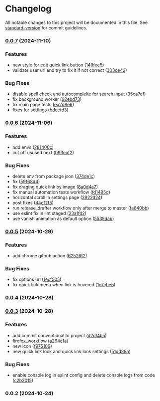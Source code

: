 # Changelog

All notable changes to this project will be documented in this file. See [standard-version](https://github.com/conventional-changelog/standard-version) for commit guidelines.

### [0.0.7](https://github.com/PawelGawlikDev/startify/compare/v0.0.6...v0.0.7) (2024-11-10)


### Features

* new style for edit quick link button ([148fee5](https://github.com/PawelGawlikDev/startify/commit/148fee5391196602a5eeffcb02d9f30dec2ed87f))
* validate user url and try to fix it if not correct ([303ce42](https://github.com/PawelGawlikDev/startify/commit/303ce42ee2f73ccf3720edb7d533ea621c7b14ee))


### Bug Fixes

* disable spell check and autocomplelte for search input ([35ca7cf](https://github.com/PawelGawlikDev/startify/commit/35ca7cf4986de847acdd4f1082e2a2c4bc22d85e))
* fix background worker ([92ebd73](https://github.com/PawelGawlikDev/startify/commit/92ebd734355eec5b09817370de725c6ae2f87b71))
* fix main page tests ([ea2d8e6](https://github.com/PawelGawlikDev/startify/commit/ea2d8e6502f890718cf151bf9f8d59db7f7e5448))
* fixes for settings ([bdcefd3](https://github.com/PawelGawlikDev/startify/commit/bdcefd3484ad8f6e83e865c6ce9052563df41f47))

### [0.0.6](https://github.com/PawelGawlikDev/startify/compare/v0.0.5...v0.0.6) (2024-11-06)


### Features

* add envs ([281400c](https://github.com/PawelGawlikDev/startify/commit/281400c8bdaaaaf6a1892eba7ebf1c0b9b579b7a))
* cut off usused next ([b93eaf2](https://github.com/PawelGawlikDev/startify/commit/b93eaf20d0cd80e2581e0cede54ed1d0a0ee4fe4))


### Bug Fixes

* delete env from package json ([374de1c](https://github.com/PawelGawlikDev/startify/commit/374de1c673c6e077ca5cb15ad61ba67a04b2c7da))
* fix ([59f68d4](https://github.com/PawelGawlikDev/startify/commit/59f68d42fb77be548fddee6155ef8cacf368b96c))
* fix draging quick link by image ([8a0d4a7](https://github.com/PawelGawlikDev/startify/commit/8a0d4a7dea0f5a6ffacb8ddcd9ce9a6112001bd8))
* fix manual automation tests workflow ([fd1495d](https://github.com/PawelGawlikDev/startify/commit/fd1495dd0230fb8150dec0eb1e19da3ad958d0ad))
* horizontal scroll in settings page ([3922d24](https://github.com/PawelGawlikDev/startify/commit/3922d247642c1c4050330372110618d0354d6033))
* post fixes ([44cf2f5](https://github.com/PawelGawlikDev/startify/commit/44cf2f52747d21cbf9ada6e657566a6c8783c780))
* run release_drafter workflow only after merge to master ([fa640bb](https://github.com/PawelGawlikDev/startify/commit/fa640bb74c0de6c349bfdcd3bc753abd2039b995))
* use eslint fix in lint staged ([23a1fd2](https://github.com/PawelGawlikDev/startify/commit/23a1fd226d39c71101d94a186408a6b2f72818d4))
* use vanish animation as default option ([5535dab](https://github.com/PawelGawlikDev/startify/commit/5535dab2df9421863756f0ee58a28edd21d261cc))

### [0.0.5](https://github.com/PawelGawlikDev/startify/compare/v0.0.4...v0.0.5) (2024-10-29)


### Features

* add chrome github action ([62526f2](https://github.com/PawelGawlikDev/startify/commit/62526f2fc36e9d0d36705b8fa7c1ec5f8b0cf229))


### Bug Fixes

* fix options url ([1ecf505](https://github.com/PawelGawlikDev/startify/commit/1ecf50563e4ee72e8d90506efa0d7c9f715c4ddf))
* fix quick link menu when link is hovered ([1c7cbe5](https://github.com/PawelGawlikDev/startify/commit/1c7cbe5367af99587af992e7c7bdcec0edca15e7))

### [0.0.4](https://github.com/PawelGawlikDev/startify/compare/v0.0.3...v0.0.4) (2024-10-28)

### [0.0.3](https://github.com/PawelGawlikDev/startify/compare/v0.0.2...v0.0.3) (2024-10-28)


### Features

* add commit conventional to project ([d2df4b5](https://github.com/PawelGawlikDev/startify/commit/d2df4b58e088f1fd89e835005ca8932fd1f56e03))
* firefox_workflow ([a264c1a](https://github.com/PawelGawlikDev/startify/commit/a264c1ab007da3e892995893a8c1e21ea8c02c86))
* new icon ([f975109](https://github.com/PawelGawlikDev/startify/commit/f975109eb76a373e9bb4685d087ee93d692bed5f))
* new quick link look and quick link look settings ([51dd88a](https://github.com/PawelGawlikDev/startify/commit/51dd88aa0fa1c7805108bee253bf88fd2b376ebd))


### Bug Fixes

* enable console log in eslint config and delete console logs from code ([c2b3015](https://github.com/PawelGawlikDev/startify/commit/c2b30152ce8b325ffed01a1e0652c085da41bc29))

### 0.0.2 (2024-10-24)
